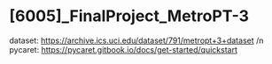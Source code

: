 # [6005]_FinalProject_MetroPT-3

dataset: https://archive.ics.uci.edu/dataset/791/metropt+3+dataset /n
pycaret: https://pycaret.gitbook.io/docs/get-started/quickstart
